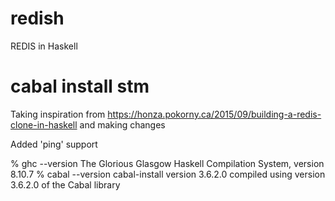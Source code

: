 # redish
REDIS in Haskell

# cabal install stm

Taking inspiration from https://honza.pokorny.ca/2015/09/building-a-redis-clone-in-haskell
and making changes

Added 'ping' support

% ghc --version
The Glorious Glasgow Haskell Compilation System, version 8.10.7
% cabal --version
cabal-install version 3.6.2.0
compiled using version 3.6.2.0 of the Cabal library 

